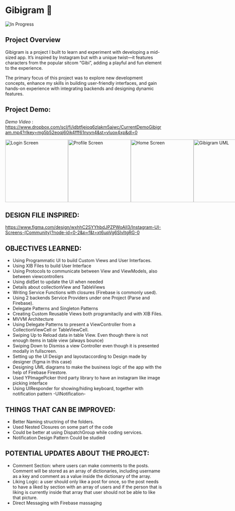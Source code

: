 # Gibigram 🚧
![In Progress](https://img.shields.io/badge/Project-In%20Progress-yellow?style=for-the-badge)

## Project Overview
Gibigram is a project I built to learn and experiment with developing a mid-sized app. It’s inspired by Instagram but with a unique twist—it features characters from the popular sitcom “Gibi”, adding a playful and fun element to the experience.

The primary focus of this project was to explore new development concepts, enhance my skills in building user-friendly interfaces, and gain hands-on experience with integrating backends and designing dynamic features.

## Project Demo:

_*Demo Video*_ :  https://www.dropbox.com/scl/fi/jdbtfjeioq6zlakm5ajwc/CurrentDemoGibigram.mp4?rlkey=mg5b52eoqj60ik4fff61nyyn4&st=vluox4xp&dl=0

<div style="display: flex; justify-content: space-around;">
  <img src="https://github.com/user-attachments/assets/6b7666fc-f80a-4438-be47-c5fa5acff31e" alt="Login Screen" width="200">
  <img src="https://github.com/user-attachments/assets/9a6dcd1e-e876-4309-a7c2-c65b142c9ab4" alt="Profile Screen" width="200">
  <img src="https://github.com/user-attachments/assets/c2029f2f-fb3f-4ac3-bbc7-30f3006f1a6a" alt="Home Screen" width="200">
  <img src="https://github.com/user-attachments/assets/4c0e6bb8-f1d2-476d-99d7-3d41bdf21ce5" alt="Gibigram UML"  width="200">

</div>

## DESIGN FILE INSPIRED: 
https://www.figma.com/design/wxhhC2SYYhbdJPZPWoAll3/Instagram-UI-Screens-(Community)?node-id=0-2&p=f&t=xt6upVg6SlvItgRG-0

## OBJECTIVES LEARNED:
- Using Programmatic UI to build Custom Views and User Interfaces.
- Using XIB Files to build User Interface
- Using Protocols to communicate between View and ViewModels, also between viewcontrollers
- Using didSet to update the UI when needed
- Details about collectionView and TableViews
- Writing Service Functions with closures (Firebase is commonly used).
- Using 2 backends Service Providers under one Project (Parse and Firebase).
- Delegate Patterns and Singleton Patterns
- Creating Custom Reusable Views both programitaclly and with XIB Files.
- MVVM Architecture
- Using Delegate Patterns to present a ViewController from a CollectionViewCell or TableViewCell.
- Swiping Up to Reload data in table View. Even though there is not enough items in table view (always bounce)
- Swiping Down to Dismiss a view Controller even though it is presented modally in fullscreen.
- Setting up the UI Design and layoutaccording to Design made by designer (figma in this case)
- Designing UML diagrams to make the business logic of the app with the help of Firebase Firestore.
- Used YPImagePicker third party library to have an instagram like image picking interface
- Using UIResponder for showing/hiding keyboard, together with notification pattern -UINotification- 



## THINGS THAT CAN BE IMPROVED:
* Better Naming structring of the folders.
* Used Nested Closures on some part of the code
* Could be better at using DispatchGroup while coding services.
* Notification Design Pattern Could be studied

## POTENTIAL UPDATES ABOUT THE PROJECT:
* Comment Section: where users can make comments to the posts. Comment will be stored as an array of dictionaries, including username as a key and comment as a value inside the dictionary of the array.
* Liking Logic: a user should only like a post for once, so the post needs to have a liked by section with an array of users and if the person that is liking is currently inside that array that user should not be able to like that picture.
* Direct Messaging with Firebase massaging
